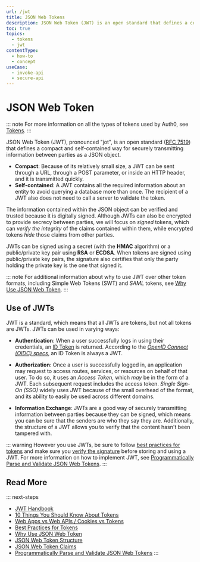 ```yaml
---
url: /jwt
title: JSON Web Tokens
description: JSON Web Token (JWT) is an open standard that defines a compact and self-contained way for securely transmitting information between parties as a JSON object. This article introduces you to all of the concepts needed to understand JWTs fully.
toc: true
topics:
  - tokens
  - jwt
contentType:
  - how-to
  - concept
useCase:
  - invoke-api
  - secure-api
---
```


# JSON Web Token

::: note
For more information on all the types of tokens used by Auth0, see [Tokens](/tokens).
:::

JSON Web Token (JWT), pronounced "jot", is an open standard ([RFC 7519](https://tools.ietf.org/html/rfc7519)) that defines a compact and self-contained way for securely transmitting information between parties as a JSON object.

* **Compact**: Because of its relatively small size, a JWT can be sent through a URL, through a POST parameter, or inside an HTTP header, and it is transmitted quickly.
* **Self-contained**: A JWT contains all the required information about an entity to avoid querying a database more than once. The recipient of a JWT also does not need to call a server to validate the token.

The information contained within the JSON object can be verified and trusted because it is digitally signed. Although JWTs can also be encrypted to provide secrecy between parties, we will focus on *signed* tokens, which can *verify the integrity* of the claims contained within them, while encrypted tokens *hide* those claims from other parties.

JWTs can be signed using a secret (with the **HMAC** algorithm) or a public/private key pair using **RSA** or **ECDSA**. When tokens are signed using public/private key pairs, the signature also certifies that only the party holding the private key is the one that signed it.

::: note
For additional information about why to use JWT over other token formats, including Simple Web Tokens (SWT) and <dfn data-key="security-assertion-markup-language">SAML</dfn> tokens, see [Why Use JSON Web Token](/tokens/concepts/why-use-jwt).
:::

## Use of JWTs

JWT is a standard, which means that all JWTs are tokens, but not all tokens are JWTs. JWTs can be used in varying ways:

- **Authentication**: When a user successfully logs in using their credentials, an [ID Token](/tokens/id-token) is returned. According to the <dfn data-key="openid">[OpenID Connect (OIDC) specs](https://openid.net/specs/openid-connect-core-1_0.html#IDToken)</dfn>, an ID Token is always a JWT.

- **Authorization**: Once a user is successfully logged in, an application may request to access routes, services, or resources on behalf of that user. To do so, it uses an <dfn data-key="access-token">Access Token</dfn>, which *may* be in the form of a JWT. Each subsequent request includes the access token. <dfn data-key="single-sign-on">Single Sign-On (SSO)</dfn> widely uses JWT because of the small overhead of the format, and its ability to easily be used across different domains.

- **Information Exchange**: JWTs are a good way of securely transmitting information between parties because they can be signed, which means you can be sure that the senders are who they say they are. Additionally, the structure of a JWT allows you to verify that the content hasn't been tampered with.

::: warning
However you use JWTs, be sure to follow [best practices for tokens](/tokens/concepts/token-best-practices) and make sure you [verify the signature](/tokens/guides/id-token/validate-id-token#verify-the-signature) before storing and using a JWT. For more information on how to implement JWT, see [Programmatically Parse and Validate JSON Web Tokens](/tokens/guides/jwt/parse-validate-jwt-programmatically).
:::

## Read More

::: next-steps
* [JWT Handbook](https://auth0.com/resources/ebooks/jwt-handbook)
* [10 Things You Should Know About Tokens](https://auth0.com/blog/ten-things-you-should-know-about-tokens-and-cookies/)
* [Web Apps vs Web APIs / Cookies vs Tokens](/design/web-apps-vs-web-apis-cookies-vs-tokens)
* [Best Practices for Tokens](/tokens/concepts/token-best-practices)
* [Why Use JSON Web Token](/tokens/concepts/why-use-jwt)
* [JSON Web Token Structure](/tokens/reference/jwt/jwt-structure)
* [JSON Web Token Claims](/tokens/jwt-claims)
* [Programmatically Parse and Validate JSON Web Tokens](/tokens/guides/jwt/parse-validate-jwt-programmatically)
:::
